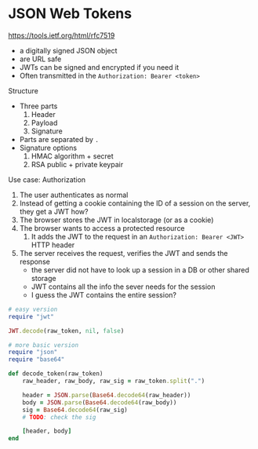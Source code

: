 # JSON Web Tokens

https://tools.ietf.org/html/rfc7519

* a digitally signed JSON object
* are URL safe
* JWTs can be signed and encrypted if you need it
* Often transmitted in the `Authorization: Bearer <token>`

Structure

* Three parts
    1. Header
    1. Payload
    1. Signature
* Parts are separated by `.`
* Signature options
    1. HMAC algorithm + secret
    2. RSA public + private keypair

Use case: Authorization

1. The user authenticates as normal
1. Instead of getting a cookie containing the ID of a session on the server, they get a JWT
    how?
1. The browser stores the JWT in localstorage (or as a cookie)
1. The browser wants to access a protected resource
    1. It adds the JWT to the request in an `Authorization: Bearer <JWT>` HTTP header
1. The server receives the request, verifies the JWT and sends the response
    * the server did not have to look up a session in a DB or other shared storage
    * JWT contains all the info the sever needs for the session
    * I guess the JWT contains the entire session?

```ruby
# easy version
require "jwt"

JWT.decode(raw_token, nil, false)

# more basic version
require "json"
require "base64"

def decode_token(raw_token)
    raw_header, raw_body, raw_sig = raw_token.split(".")

    header = JSON.parse(Base64.decode64(raw_header))
    body = JSON.parse(Base64.decode64(raw_body))
    sig = Base64.decode64(raw_sig)
    # TODO: check the sig

    [header, body]
end
```

